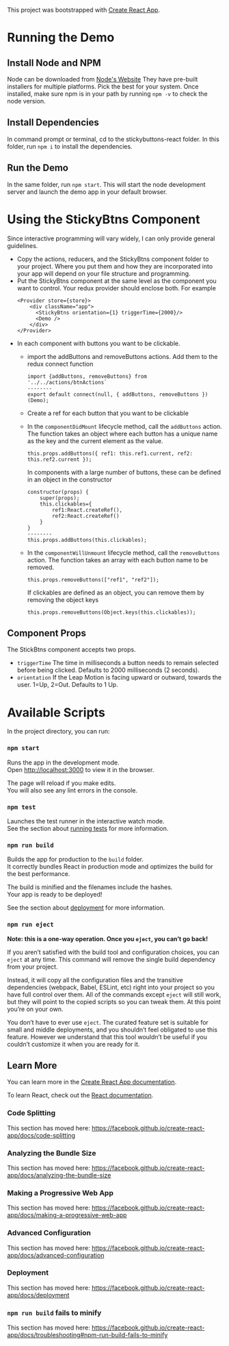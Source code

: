 This project was bootstrapped with [Create React App](https://github.com/facebook/create-react-app).

# Running the Demo
## Install Node and NPM
Node can be downloaded from [Node's Website](https://nodejs.org/en/download/) They have pre-built installers for multiple platforms. Pick the best for your system. Once installed, make sure npm is in your path by running `npm -v` to check the node version. 
## Install Dependencies
In command prompt or terminal, cd to the stickybuttons-react folder. In this folder, run `npm i` to install the dependencies.
## Run the Demo
In the same folder, run `npm start`. This will start the node development server and launch the demo app in your default browser. 

# Using the StickyBtns Component
Since interactive programming will vary widely, I can only provide general guidelines. 
- Copy the actions, reducers, and the StickyBtns component folder to your project. Where you put them and how they are incorporated into your app will depend on your file structure and programming.
- Put the StickyBtns component at the same level as the component you want to control. Your redux provider should enclose both. For example
    ~~~~
    <Provider store={store}>
        <div className="app">
          <StickyBtns orientation={1} triggerTime={2000}/>
          <Demo />
        </div>
    </Provider>
    ~~~~
- In each component with buttons you want to be clickable.
    - import the addButtons and removeButtons actions. Add them to the redux connect function
        ~~~~
        import {addButtons, removeButtons} from '../../actions/btnActions`
        --------
        export default connect(null, { addButtons, removeButtons })(Demo);
        ~~~~
    
    - Create a ref for each button that you want to be clickable
    - In the `componentDidMount` lifecycle method, call the `addButtons` action. The function takes an object where each button has a unique name as the key and the current element as the value.
        ~~~~
        this.props.addButtons({ ref1: this.ref1.current, ref2: this.ref2.current });
        ~~~~
        In components with a large number of buttons, these can be defined in an object in the constructor
        ~~~~
        constructor(props) {
            super(props);
            this.clickables={
                ref1:React.createRef(),
                ref2:React.createRef()
            }
        }
        --------
        this.props.addButtons(this.clickables);

        ~~~~
    - In the `componentWillUnmount` lifecycle method, call the `removeButtons` action. The function takes an array with each button name to be removed.
        ~~~~
        this.props.removeButtons(["ref1", "ref2"]);
        ~~~~
        If clickables are defined as an object, you can remove them by removing the object keys
        ~~~~
        this.props.removeButtons(Object.keys(this.clickables));
        ~~~~
## Component Props
The StickBtns component accepts two props. 
- `triggerTime` The time in milliseconds a button needs to remain selected before being clicked. Defaults to 2000 milliseconds (2 seconds).
- `orientation` If the Leap Motion is facing upward or outward, towards the user. 1=Up, 2=Out. Defaults to 1 Up. 


# Available Scripts

In the project directory, you can run:

### `npm start`

Runs the app in the development mode.<br />
Open [http://localhost:3000](http://localhost:3000) to view it in the browser.

The page will reload if you make edits.<br />
You will also see any lint errors in the console.

### `npm test`

Launches the test runner in the interactive watch mode.<br />
See the section about [running tests](https://facebook.github.io/create-react-app/docs/running-tests) for more information.

### `npm run build`

Builds the app for production to the `build` folder.<br />
It correctly bundles React in production mode and optimizes the build for the best performance.

The build is minified and the filenames include the hashes.<br />
Your app is ready to be deployed!

See the section about [deployment](https://facebook.github.io/create-react-app/docs/deployment) for more information.

### `npm run eject`

**Note: this is a one-way operation. Once you `eject`, you can’t go back!**

If you aren’t satisfied with the build tool and configuration choices, you can `eject` at any time. This command will remove the single build dependency from your project.

Instead, it will copy all the configuration files and the transitive dependencies (webpack, Babel, ESLint, etc) right into your project so you have full control over them. All of the commands except `eject` will still work, but they will point to the copied scripts so you can tweak them. At this point you’re on your own.

You don’t have to ever use `eject`. The curated feature set is suitable for small and middle deployments, and you shouldn’t feel obligated to use this feature. However we understand that this tool wouldn’t be useful if you couldn’t customize it when you are ready for it.

## Learn More

You can learn more in the [Create React App documentation](https://facebook.github.io/create-react-app/docs/getting-started).

To learn React, check out the [React documentation](https://reactjs.org/).

### Code Splitting

This section has moved here: https://facebook.github.io/create-react-app/docs/code-splitting

### Analyzing the Bundle Size

This section has moved here: https://facebook.github.io/create-react-app/docs/analyzing-the-bundle-size

### Making a Progressive Web App

This section has moved here: https://facebook.github.io/create-react-app/docs/making-a-progressive-web-app

### Advanced Configuration

This section has moved here: https://facebook.github.io/create-react-app/docs/advanced-configuration

### Deployment

This section has moved here: https://facebook.github.io/create-react-app/docs/deployment

### `npm run build` fails to minify

This section has moved here: https://facebook.github.io/create-react-app/docs/troubleshooting#npm-run-build-fails-to-minify
